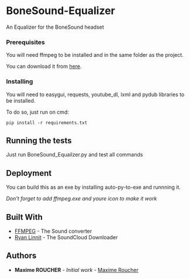 # BoneSound-Equalizer
An Equalizer for the BoneSound headset


### Prerequisites

You will need ffmpeg to be installed and in the same folder as the project.

You can download it from [here](https://ffmpeg.org/).


### Installing

You will need to easygui, requests, youtube_dl, lxml and pydub libraries to be installed.

To do so, just run on cmd:

```
pip install -r requirements.txt
```


## Running the tests

Just run BoneSound_Equailzer.py and test all commands

## Deployment

You can build this as an exe by installing auto-py-to-exe and runnning it.

*Don't forget to add ffmpeg.exe and youre icon to make it work*

## Built With

* [FFMPEG](https://ffmpeg.org/) - The Sound converter
* [Ryan Linnit](https://github.com/linnit/Soundcloud-Downloader/blob/master/soundcloud-downloader.py) - The SoundCloud Downloader


## Authors

* **Maxime ROUCHER** - *Initial work* - [Maxime Roucher](https://github.com/maximeroucher)
